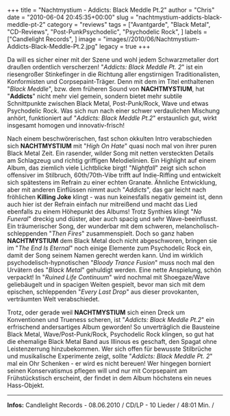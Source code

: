 +++
title = "Nachtmystium - Addicts: Black Meddle Pt.2"
author = "Chris"
date = "2010-06-04 20:45:35+00:00"
slug = "nachtmystium-addicts-black-meddle-pt-2"
category = "reviews"
tags = ["Avantgarde", "Black Metal", "CD-Reviews", "Post-PunkPsychodelic", "Psychodelic Rock", ]
labels = ["Candlelight Records", ]
image = "images//2010/06/Nachtmystium-Addicts-Black-Meddle-Pt.2.jpg"
legacy = true
+++

Da will es sicher einer mit der Szene und wohl jedem Schwarzmetaller dort draußen ordentlich verscherzen! "_Addicts: Black Meddle Pt. 2_" ist ein riesengroßer Stinkefinger in die Richtung aller engstirnigen Traditionalisten, Konformisten und Corpsepaint-Träger. Denn mit dem im Titel enthaltenen "_Black Meddle_", bzw. dem früheren Sound von **NACHTMYSTIUM**, hat "**Addicts**" nicht mehr viel gemein, sondern bietet mehr subtile Schnittpunkte zwischen Black Metal, Post-Punk/Rock, Wave und etwas Psychodelic Rock. Was sich nun nach einer schwer verdaulichen Mischung anhört, funktioniert auf "_Addicts: Black Meddle Pt.2_" erstaunlich gut, wirkt insgesamt homogen und innovativ-frisch!

Nach einem beschwörerischen, fast schon okkulten Intro verabschieden sich **NACHTMYSTIUM** mit "_High On Hate_" quasi noch mal von ihrer puren Black Metal Zeit. Ein rasender, wilder Song mit netten versteckten Details am Schlagzeug und richtig griffigen Melodielinien. Ein Highlight auf einem Album, das ziemlich viele Lichtblicke birgt!
"_Nightfall_" zeigt sich schon offensiver im Stilbruch, 60th/70th-Vibe trifft auf Indie-Riffing und entwickelt sich spätestens im Refrain zu einer echten Granate. Ähnliche Entwicklung, aber mit anderen Einflüssen nimmt auch "_Addicts_", das gar leicht nach fröhlichen **Killing Joke** klingt - was nun keinesfalls negativ gemeint ist, denn auch hier ist der Refrain einfach nur mitreißend und macht das Lied ebenfalls zu einem Höhepunkt des Albums!
Trotz Synthies klingt "_No Funeral_" dreckig und düster, aber auch spacig und sehr Wave-beeinflusst. Ein träumerischer Song, der wunderbar mit dem schweren, melancholisch-schleppenden "_Then Fires_" zusammenspielt.
Doch so ganz haben **NACHTMYSTIUM** dem Black Metal doch nicht abgeschworen, bringen sie im "_The End Is Eternal_" noch einige Elemente zum Psychodelic Rock ein, damit der Song seinem Namen gerecht werden kann. Und im wirklich psychodelisch-hypnotischen "_Bloody Trance Fusion_" muss noch mal den Urvätern des "_Black Metal_" gehuldigt werden. Eine nette Anspielung, schön verpackt!
In "_Ruined Life Continuum_" wird nochmal mit Shoegaze/Wave geliebäugelt und in spacigen Weiten gespielt, bevor man sich mit dem epischen, schleppenden "_Every Last Drop_" aus dieser provokanten, verträumten Welt verabschiedet.

Trotz, oder gerade weil **NACHTMYSTIUM** sich einen Dreck um Konventionen und Trueness scheren, ist "_Addicts: Black Meddle Pt.2_" ein erfrischend andersartiges Album geworden! So unverträglich die Bausteine Black Metal, Wave/Post-Punk/Rock, Psychodelic Rock klingen, so gut hat die ehemalige Black Metal Band aus Illinous es geschaft, den Spagat ohne Leistenzerrung hinzubekommen. Wer sich offen für bewusste Stilbrüche und musikalische Experimente zeigt, sollte "_Addicts: Black Meddle Pt. 2_" mal ein Ohr Schenken - er wird es nicht bereuen!
Wer hingegen borniert seinen Konservatismus pflegen will und nur mit Corpsepaint am Frühstückstisch erscheint, der findet in dem Album höchstens ein neues Hass-Objekt.





---
**Infos:**
Candlelight Records - 08.06.2010 / 
CD/LP - 10 Lieder / 48:01 Min. / 
